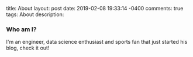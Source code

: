 title: About
layout: post
date: 2019-02-08 19:33:14 -0400
comments: true
tags: About
description:

### Who am I?

I'm an engineer, data science enthusiast and sports fan that just started his blog, check it out!
